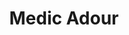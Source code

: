 ---
title: "Medic Adour"
url: /saint-pierre-du-mont/medic-adour/
shop: approvisionnement médical
---